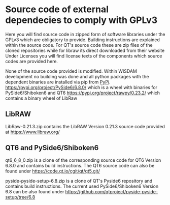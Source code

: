 # Source code of external dependecies to comply with GPLv3

Here you will find source code in zipped form of software libraries under the GPLv3 which are obligatory to provide.
Building instructions are explained within the source code.
For QT's source code these are zip files of the cloned repositories while for libraw its direct downloaded from their website
Under Licenses you will find license texts of the components which source codes are provided here.

None of the source code provided is modified.
Within WISDAM development no building was done and all python packages with the dependent binaries are installed via pip from [PyPi](https://pypi.org/).
https://pypi.org/project/PySide6/6.8.0/ which is a wheel with binaries for PySide6/Shiboken6 and QT6
https://pypi.org/project/rawpy/0.23.2/ which contains a binary wheel of LibRaw 

## LibRAW
LibRaw-0.21.3.zip contains the LibRAW Version 0.21.3 source code provided at https://www.libraw.org/

## QT6 and PySide6/Shiboken6
qt6_6_8_0.zip is a clone of the corresponding source code for QT6 Version 6.8.0 and contains build instructions.
The QT6 source code can also be found under https://code.qt.io/cgit/qt/qt5.git/

pyside-pyside-setup-6.8.zip is a clone of QT's Pyside6 repository and contains build instructions.
The current used PySide6/Shiboken6 Version 6.8 can be also found under https://github.com/qtproject/pyside-pyside-setup/tree/6.8
